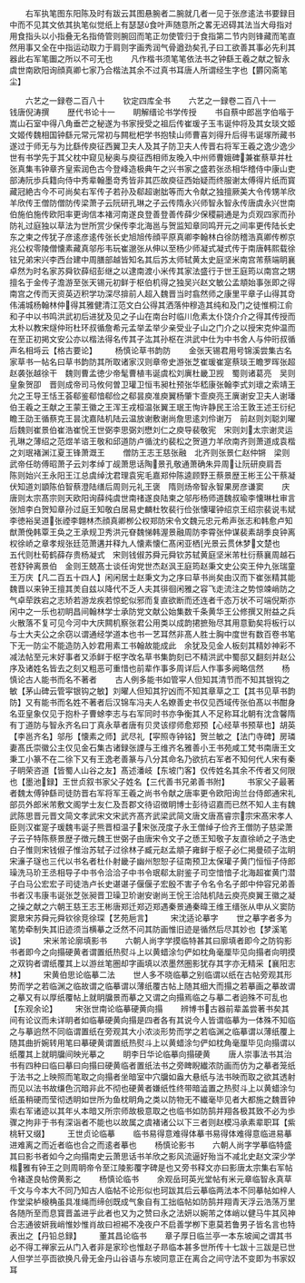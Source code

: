 <!-- { "loadSidebar": true } -->
　　右军执笔图东阳陈及时有跋云其图悬腕者二腕就几者一见于张彦逺法书要録目中而不见其文依其执笔似觉纸上有瑟瑟食叶声随意所之畧无迟碍其法当大母指对用食指头以小指叠无名指倚管则腕回而笔正勿使管归于食指第二节内则锋藏而笔直然用事又全在中指运动取力于肩则字画秀润气骨遒劲矣孔子曰工欲善其事必先利其器此右军笔圗之所以不可无也
　　凡作楷书须笔笔依法书之钟繇王羲之献之智永虞世南欧阳询顔真卿七家乃合楷法其余不过真书耳唐人所谓经生字也【欝冈斋笔尘】

　　六艺之一録卷二百八十
　　钦定四库全书
　　六艺之一録卷二百八十一　　钱唐倪涛撰
　　歴代书论十一
　　眀解缙论书学传授
　　书自蔡中郎邕字伯喈于嵩山石室中得八角垂芒之秘遂为书家授受之祖后传崔瑗子玉韦诞仲将及其女琰文姬文姬传魏相国钟繇元常元常初与闗枇杷学书抱犊山师曹喜刘得升后得韦诞塜所藏书遂过于师无与为比繇传庾征西翼卫夫人及其子防卫夫人传晋右将军王羲之逸少逸少世有书学先于其父枕中窥见秘奥与庾征西相师友晚入中州师曹娥碑兼崔蔡草并杜张真集韦钟章齐皇索润色古今登峰造极典午之兴书家之盛若张丞相华稽侍中康山吏部涛阮歩兵籍向侍中秀辈翰墨竒秀皆非其匹故庾征西始疑而终服谢太傅得片纸而寳藏冠絶古今不可尚矣右军传子若孙及郗超谢朏等而大令献之独擅厥美大令传甥羊欣羊欣传王僧防僧防传梁萧子云阮研孔琳之子云传隋永兴师智永智永传唐虞永兴世南伯施伯施传欧阳率更询信本褚河南遂良登善登善传薛少保稷嗣通是为贞观四家而孙防礼过庭独以草法为世所赏少保传李北海邕与贺监知章同鸣开元之间率更传陆长史东之柬之传犹子彦逺彦逺传张长史旭旭传顔平原真卿李翰林白徐防稽浩真卿传栁京兆公权零陵僧懐素藏真邬彤韦玩崔邈张从伸以至杨少师凝式凝式传于南唐韩熙载徐铉兄弟宋兴李西台建中周膳部越皆知名其后苏太师轼黄太史庭坚米南宫芾蔡端眀襄卓然为时名家苏舜钦薛绍彭继之以逮南渡小米传其家法盛行于世王庭筠以南宫之甥擅名于金传子澹游至张天锡元初鲜于枢伯机得之独吴兴赵文敏公孟頫始事张即之得南宫之传而天资英迈积学功深尽揜前人超入魏晋当时翕然师之康里平章子山得其竒伟浦城杨翰林仲得其雅健清江范文白公得其洒落仲穆造其纯和及门之徒惟桐江俞和子中以书鸣洪武初后进犹及见之子山在南台时临川危素太仆饶介介之得其传授而太朴以教宋燧仲珩杜环叔循詹希元孟举孟举少亲受业子山之门介之以授宋克仲温而在至正初掲文安公亦以楷法得名传其子汯其孙枢在洪武中仕为中书舍人与仲珩叔循声名相埓云【格古要论】
　　杨慎论草书韵防
　　金张天锡君用号锦溪尝集古名家草书一帖名曰草书韵防其所取诸家汉则章帝史游张芝崔瑗崔寔蔡琰王瞻罗晖张超赵袭张越徐干　魏则曹孟徳少帝髦曹植韦诞虞松刘廙杜畿卫觊　蜀则诸葛亮　吴则皇象贺卲　晋则成帝司马攸何曽卫瓘卫恒韦昶杜预张华嵇康张翰李式刘瓌之索靖王允之王导王恬王荟郗鉴郗愔郗俭之郗昙庾准庾翼杨肇卞壸庾亮王廙谢安卫夫人谢璠伯王羲之王献之王蒙王徽之王浑王戎桓温张翼王珉王恂许静民王洽王敦王述王衍纪瞻王劭王循蔡克王昙沈嘉陆机陆云温放谢敷谢尚詹思逺刘伶谢万　前赵则刘聪刘曜　后魏则崔景伯崔浩崔恱王世弼李思弼刘懋刘仁之庾导裴敬宪　宋则刘太宗谢灵运孔琳之薄绍之范煜羊谘王敬和邱道防卢循沈约裴松之贺道力羊欣南齐则萧道成袁楷之刘珉褚渊江夏王锋萧溉王
　　僧防王志王慈张融　北齐则张景仁赵仲锵　梁则武帝任昉傅昭萧子云刘孝绰丁觇萧思话陶景孔敬通萧确朱异周让阮研庾肩吾　陈则始兴王永阳王江总虞绰沈君理袁宪毛嘉郑仲陈逵顾野王蔡景歴王彬王公干蔡凝伏知道刘顗陈伯智蔡澄陆缮后周则元礼王褒　隋则炀帝智永智果房彦谦窦
　　庆　唐则太宗髙宗则天欧阳询薛纯虞世南禇遂良陆柬之邬彤杨师道魏叔瑜李懐琳杜审言张旭李白贺知章孙过庭王知敬白居易史麟杜牧裴行俭张懐瓘钟绍京王绍宗裴说韦斌李徳裕吴道张禋李翺林杰顔真卿栁公权郑防宋令文魏元忠元希声张志和韩愈卢知猷萧俛韩覃王奂之王承规卫秀洪元眘魏悌韩渥景融周防李霄张仲谋裴素胡季良钟离权徐峤之章孝规张廷范萧遘并释九人懐素懐仁髙闲亚栖光景云贯休梦文楚也　五代则杜荀鹤薛存贵杨凝式　宋则钱俶苏舜元舜钦苏轼黄庭坚米芾杜衍蔡襄周越石苍舒钟离景伯　金则王兢髙士谈任询党世杰赵沨王庭筠赵秉文史公奕王仲九张瑞童王万庆【凡二百五十四人】闲闲居士赵秉文为之序曰草书尚矣由汉而下崔张精其能魏晋以来钟王擅其羙自兹以降代不乏人夫其徘徊闲雅之容飞走流注之势惊竦峭防之气卓荦跌宕之志矫若游龙疾若惊蛇似邪而复直欲断而还连者千态万状不可端倪斯亦闲中之一乐也初眀昌间翰林学士承防党文献公始集数千条黄华王公修撰又附益之兵火散落不复可见今河中大庆闗机察张君公用类以成韵捃摭殆尽其用意勤矣将板行以与士大夫公之余窃以谓通经学道本也书一艺耳然非髙人胜士胸中度世有数百卷书笔下无一防尘不能造防入妙君用素工书翰故能成此　余犹及见金人板刻其精妙神彩不减法帖至元末好事者又添鲜于枢字改名草书集韵刻已不精洪武中蜀邸又翻刻并赵公序及诸姓名皆去之刻又粗恶可重惜也前辈作事多周详后人作事多阙略信然
　　杨慎论古人能书而名不著者
　　古人例多能书如管寜人但知其清节而不知其银钩之敏【茅山碑云管寜银钩之敏】刘曜人但知其狞凶而不知其章草之工【其书见草书韵防】又有能书而名姓不著者后汉锦车冯夫人名嫽善史书仅见西域传张伯髙以书酣身名亚皇象仅见于抱朴子曹蜍李志与右军同时书亦争衡其人不足称耳北朝有沈含馨隋有丁道防与智永齐名曰丁真永草者唐有贝灵该缪师愈郑预【心经草书预草也】胡英【李邕齐名】邬彤【懐素之师】武尽礼【寜照寺钟铭】贺兰敏之【法门寺碑】房璘妻髙氏崇徽公主仅见金石集古诸録张諲与王维齐名雅善小王书苑咸工梵书南唐王文秉工小篆不在二徐下又有王逸老善篆与八分其命名乃欲抗右军者不知何代人宋有秦子眀荣咨道【皆蜀人山谷之友】髙述潘岐【东坡门客】仅传姓名其余不传者又何限也【墨池録】王世贞叙书家父子姓名【三代善书兄弟善书附】
　　书家父子最著者魏太傅钟繇司徒防晋右军将军王羲之尚书令献之唐率更令欧阳询兰台侍郎通宋礼部员外郎米芾敷文阁学士友仁及吾郡文待诏徴眀博士彭待诏嘉而已然不知人主有魏武陈思晋元晋文简文孝武宋文宋武齐髙齐武梁武简文唐文唐髙睿宗宗宋髙宋孝人臣则汉崔寔子瑗魏韦诞子熊晋桓温子宋张茂度子永王僧绰子俭齐王僧防子慈梁萧子云子特陈蔡景歴子徴元魏王世弼子由唐宋令文子之愻王知敬子友直徐峤之子浩史白子惟则宋钱俶子惟治苏轼子过徐林子臧元赵孟頫子雍鲜于枢子必仁掲曼硕子汯眀宋濓子璲也三代以书名者杜仆射畿子幽州恕恕子征南预卫太保瓘子黄门恒恒子侍郎璪洗马玠王丞相导子中书令洽洽子中书令珉郗太尉鉴子司空愔愔子北海超崔黄门潜子白马公宏宏子司徒浩卢长史谌谌子偃偃子宏殷不害子令名令名子郎中仲容兄弟善书者汉韦康韦诞张芝张昶晋卫璪卫玠谢安谢尚王恱王洽陆机陆云庾亮庾翼王徽之凝之操之献之六朝王慈王志王彬唐郑迁郑迈郑遇秦景通秦暐王维王缙张从申从义窦防窦臮宋苏舜元舜钦徐竞徐琛【艺苑巵言】
　　宋沈适论摹字
　　世之摹字者多为笔势牵制失其旧迹须当横摹之泛然不问其防画惟旧迹是循然后尽其妙也【梦溪笔谈】
　　宋米芾论廓填影书
　　六朝人尚字学摸临特甚其曰廓填者即今之防钩影书者即今之向搨硬黄者谓置纸热熨斗上以黄蜡涂匀俨如枕角毫厘毕见向搨者向明摸之双钩者谓纸覆其上以游丝笔圏却字画填以浓墨然圏影犹存其字亦无精采【襄阳志林】
　　宋黄伯思论临摹二法
　　世人多不晓临摹之别临谓以纸在古帖旁观其形势而学之若临渊之临故谓之临摹谓以薄纸覆古帖上随其细大而搨之若摹画之摹故谓之摹又有以厚纸覆帖上就眀牖景而摹之又谓之向搨焉临之与摹二者逈殊不可乱也【东观余论】
　　宋张世南论临摹硬黄向搨
　　辨博书古器前辈盖尝著书矣其间有论议而未详眀者如临摹硬黄向搨是四者各有其说今人皆谓临摹为一体殊不知临之与摹逈然不同临谓置纸在旁观其大小浓淡形势而学之若临渊之临摹谓以薄纸覆上随其曲折婉转用笔曰摹硬黄谓置纸热熨斗上以黄蜡涂匀俨如枕角毫厘毕见向搨谓以纸覆其上就眀牖间映光摹之
　　眀李日华论临摹向搨硬黄
　　唐人崇事法书其治书有四种曰临曰摹曰向搨曰硬黄临者置纸法书之旁睥睨纎浓防画而仿为之摹者笼纸于法书之上映照而笔取之向搨者坐暗室中穴牖如盎大悬纸与法书映而取之欲其透射而见以法书故缣色沉暗非此不彻也硬黄者嫌纸性终带暗澁置之热熨斗上以黄蜡涂匀纸虽稍硬而莹彻透眀如世所为鱼枕眀角之类以防物无不纎毫毕见者大都施之魏晋钟索右军诸迹以其年乆本暗又所宗师故极意取之也临书如防鹄并翔各极其致不必为歩骤之拘非于书有深诣者不能也以故属之虞褚诸公以下三者则赵模冯承素辈职耳【紫桃轩又缀】
　　王世贞论临摹
　　临书易得意难得体摹书易得体难得意临进易摹进难离之而近者临也合之而逺者摹也
　　杨慎论影书
　　六朝人尚字学摹临特盛其曰影书者如今之向搨南史云萧思话书羊欣之影风流逼好殆当不减北史赵文深少学楷雅有钟王之则周眀帝令至江陵影覆字碑是也又旁书释文亦曰影唐太宗集右军帖令褚遂良帖傍黄影之
　　杨慎论临书
　　余观岳珂英光堂帖有米元章临智永真草千文与今本大不同乃知古人临帖不论形似也珂跋其后云摹临两法本不同摹帖如梓人作堂梁栌榱桷虽具准绳而缔创既成气象自有工拙临帖如防鹄并翔青天浮云浩荡万里各随所至而息寳晋盖进乎此者也又为之赞曰永之法妍以婉芾之体峭以健马牛其风神合志通彼妍我峭惟妙惟肖故曰袒裼不凂夜户不启善学栁下恵莫若鲁男子皆名言也特表出之【丹铅总録】
　　董其昌论临书
　　章子厚日临兰亭一本东坡闻之谓其书必不得工禅家云从门入者非是家珍也惟赵子昻临本甚多世所传十七跋十三跋是已世人但学兰亭靣欲换凡骨无金丹山谷语与东坡同意正在离合之间守法不变即为书家奴耳
